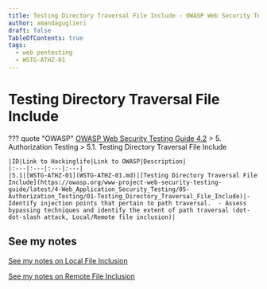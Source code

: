 ```yaml
---
title: Testing Directory Traversal File Include - OWASP Web Security Testing Guide 
author: amandaguglieri
draft: false
TableOfContents: true
tags:
  - web pentesting
  - WSTG-ATHZ-01
---
```




# Testing Directory Traversal File Include

??? quote "OWASP"
	[OWASP Web Security Testing Guide 4.2](index.md) > 5. Authorization Testing > 5.1. Testing Directory Traversal File Include

	|ID|Link to Hackinglife|Link to OWASP|Description|
	|:---|:---|:---|:---|
	|5.1|[WSTG-ATHZ-01](WSTG-ATHZ-01.md)|[Testing Directory Traversal File Include](https://owasp.org/www-project-web-security-testing-guide/latest/4-Web_Application_Security_Testing/05-Authorization_Testing/01-Testing_Directory_Traversal_File_Include)|- Identify injection points that pertain to path traversal.  - Assess bypassing techniques and identify the extent of path traversal (dot-dot-slash attack, Local/Remote file inclusion)|

## See my notes

[See my notes on Local File Inclusion](../webexploitation/local-file-inclusion-lfi.md)

[See my notes on Remote File Inclusion](../webexploitation/remote-file-inclusion-rfi.md)

